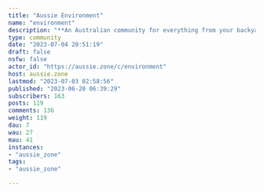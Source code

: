 ```yaml
---
title: "Aussie Environment" 
name: "environment"
description: "**An Australian community for everything from your backyard to beyond the black stump.**Topics may include Aussie plants and animals, environmental and climate news and stories, etc. New related communities will be split off when required, think like subcommunities that exist on that other platform.***Trigger Warning**: Community contains mostly bad environmental news (not by choice!). Until tagging is available, please be aware and click accordingly.**Banner Credit: https://www.flickr.com/photos/takver/14871864504/***Aussie Zone Rules** - Golden rule - be nice. If you wouldn’t say it in front of your ~~grandmother~~ favourite tree, don’t post it.- No bigotry - including racism, sexism, ableism, homophobia, transphobia, or xenophobia. *You are allowed to denigrate invasive plants or animals.* - Be respectful. Everyone should feel welcome here. *Except invasive plants or animals.* - No porn. *Except photos of plants. Definitely not animals*. - No Ads / Spamming. *Except for photos or stories about plants and animals*. - Nothing illegal in Australia. *Like invasive plants or animals. Exotic microbes and invasive fungi also not welcome.*- Make post titles descriptive with no swear words. Comments are a free for all using the above rules as a guide.**Server Info**-    Hosted in the [Sydney Basin Bioregion](https://www.environment.nsw.gov.au/-/media/OEH/Corporate-Site/Documents/Animals-and-plants/Bioregions/bioregions-sydney-basin.pdf) on [Gadigal](https://www.cityofsydney.nsw.gov.au/history/aboriginal-histories) land.-    User community creation disabled - visit [!meta@aussie.zone](https://aussie.zone/c/meta) -    Down votes enabled-    User signup enabled- Server Admin: [@lodion@aussie.zone](https://aussie.zone/u/lodion)"
type: community
date: "2023-07-04 20:51:19"
draft: false
nsfw: false
actor_id: "https://aussie.zone/c/environment"
host: aussie.zone
lastmod: "2023-07-03 02:58:56"
published: "2023-06-20 06:39:29"
subscribers: 163
posts: 119
comments: 136
weight: 119
dau: 7
wau: 27
mau: 41
instances:
- "aussie_zone"
tags: 
- "aussie_zone"

---
```


